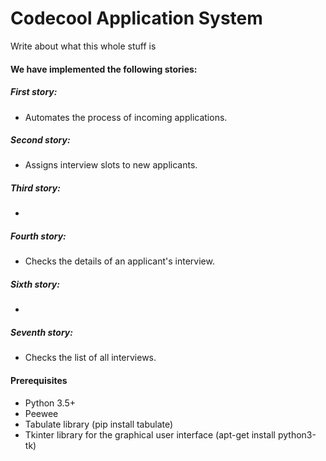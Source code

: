 # Codecool Application System

Write about what this whole stuff is

#### We have implemented the following stories:
##### First story:
* Automates the process of incoming applications.

##### Second story:
* Assigns interview slots to new applicants.

##### Third story:
*


##### Fourth story:
* Checks the details of an applicant's interview.

##### Sixth story:
*

##### Seventh story:
* Checks the list of all interviews.

#### Prerequisites
* Python 3.5+
* Peewee
* Tabulate library (pip install tabulate)
* Tkinter library for the graphical user interface (apt-get install python3-tk)
